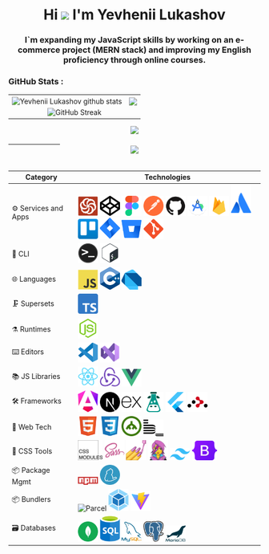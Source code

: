 <h1 align="center">Hi <img src="https://raw.githubusercontent.com/MartinHeinz/MartinHeinz/master/wave.gif"  width="32px"> I'm Yevhenii Lukashov</h1>
<h3 align="center">I`m expanding my JavaScript skills by working on an e-commerce project (MERN stack) and improving my English proficiency through online courses.</h3>

### GitHub Stats :

<table align="center">
  <tr>
  <td>
  <img align="center" src="https://github-readme-stats-yevhenii-lukashovs-projects.vercel.app/api?username=EuJinnLucaShow&show_icons=true&include_all_commits=true&theme=buefy&hide_border=true" alt="Yevhenii Lukashov github stats" />
  </td>
  <td>
  <img align="center" src="https://github-readme-stats-yevhenii-lukashovs-projects.vercel.app/api/top-langs/?username=EuJinnLucaShow&layout=compact&theme=buefy&hide_border=true" />
  </td>
  </tr>
  <tr>
  <td colspan=2 align="center">
  <img src="https://github-readme-streak-stats-alpha-eosin.vercel.app?user=EuJinnLucaShow" alt="GitHub Streak" />
  </td>
  </tr>
  </table>

  <div align="center">  
  <a href="https://www.codewars.com/users/EuJinnLucaShow"><img src="https://www.codewars.com/users/EuJinnLucaShow/badges/large">
  </div>
   ㅤㅤㅤㅤㅤㅤㅤㅤ
  <div align="center">
  <a href="https://u8views.com/github/EuJinnLucaShow"><img src="https://u8views.com/api/v1/github/profiles/115802889/views/day-week-month-total-count.svg"></a>
  </div>
    
  <br>
    
  | Category               | Technologies                                                                                                                                                                                                                                                                                                                                                                                                                                                                                                                                                                                                 |
|------------------------|-------------------------------------------------------------------------------------------------------------------------------------------------------------------------------------------------------------------------------------------------------------------------------------------------------------------------------------------------------------------------------------------------------------------------------------------------------------------------------------------------------------------------------------------------------------------------------------------------------------|
| ⚙️ Services and Apps | <img src="https://github.com/EuJinnLucaShow/EuJinnLucaShow/blob/main/img/codewars-original.svg" title="Codewars" width="40"/>&nbsp;<img src="https://github.com/EuJinnLucaShow/EuJinnLucaShow/blob/main/img/codepen-plain.svg" title="CodePen" width="40"/>&nbsp;<img src="https://github.com/EuJinnLucaShow/EuJinnLucaShow/blob/main/img/figma-original.svg" title="Figma" width="40"/>&nbsp;<img src="https://github.com/EuJinnLucaShow/EuJinnLucaShow/blob/main/img/postman.svg" title="Postman" width="40"/>&nbsp;<img src="https://github.com/EuJinnLucaShow/EuJinnLucaShow/blob/main/img/github-original.svg" title="GitHub" width="40"/>&nbsp;<img src="https://github.com/EuJinnLucaShow/EuJinnLucaShow/blob/main/img/Android_Studio_icon_(2023).svg" title="Android Studio" width="40"/>&nbsp;<img src="https://github.com/EuJinnLucaShow/EuJinnLucaShow/blob/main/img/firebase.svg" title="Firebase" width="40"/>&nbsp;<img src="https://github.com/EuJinnLucaShow/EuJinnLucaShow/blob/main/img/Atlassian.svg" title="Atlassian" width="40"/>&nbsp;<img src="https://github.com/EuJinnLucaShow/EuJinnLucaShow/blob/main/img/trello.svg" title="Trello" width="40"/>&nbsp;<img src="https://github.com/EuJinnLucaShow/EuJinnLucaShow/blob/main/img/Jira.svg" title="Jira" width="40"/>&nbsp;<img src="https://github.com/EuJinnLucaShow/EuJinnLucaShow/blob/main/img/Bitbucket.svg" title="Bitbucket" width="40"/>&nbsp;<img src="https://github.com/EuJinnLucaShow/EuJinnLucaShow/blob/main/img/git-original.svg" title="Git" width="40"/> |
| 📄 CLI              | <img src="https://github.com/EuJinnLucaShow/EuJinnLucaShow/blob/main/img/terminal.png" title="Terminal" width="40"/>&nbsp;<img src="https://github.com/EuJinnLucaShow/EuJinnLucaShow/blob/main/img/bash-original.svg" title="Bash" width="40"/>                                                                                                                                                                                                                                                                                                                                                             |
| 🌐 Languages        | <img src="https://github.com/EuJinnLucaShow/EuJinnLucaShow/blob/main/img/javascript-original.svg" title="JavaScript" width="40"/>&nbsp;<img src="https://github.com/EuJinnLucaShow/EuJinnLucaShow/blob/main/img/C++.svg" title="C++" width="40"/>&nbsp;<img src="https://github.com/EuJinnLucaShow/EuJinnLucaShow/blob/main/img/Dart.svg" title="Dart" width="40"/>                                                                                                                                                                                                                                         |
| 🗜️ Supersets       | <img src="https://github.com/EuJinnLucaShow/EuJinnLucaShow/blob/main/img/Typescript_logo_2020.svg" title="TypeScript" width="40"/>                                                                                                                                                                                                                                                                                                                                                                                                                                                                         |
| ⚗️ Runtimes        | <img src="https://github.com/EuJinnLucaShow/EuJinnLucaShow/blob/main/img/nodejs-original.svg" title="NodeJS" width="40"/>                                                                                                                                                                                                                                                                                                                                                                                                                                                                                  |
| ⌨️ Editors         | <img src="https://github.com/EuJinnLucaShow/EuJinnLucaShow/blob/main/img/vscode-original.svg" title="VS Code" width="40"/>&nbsp;<img src="https://github.com/EuJinnLucaShow/EuJinnLucaShow/blob/main/img/Visual_Studio_Icon_2022.svg" title="Visual Studio" width="40"/>                                                                                                                                                                                                                                                                                                                                   |
| 📚 JS Libraries    | <img src="https://github.com/EuJinnLucaShow/EuJinnLucaShow/blob/main/img/react-original.svg" title="React" width="40"/>&nbsp;<img src="https://github.com/EuJinnLucaShow/EuJinnLucaShow/blob/main/img/redux.svg" title="Redux" width="40"/>&nbsp;<img src="https://github.com/EuJinnLucaShow/EuJinnLucaShow/blob/main/img/Vue.js.svg" title="Vue.js" width="40"/>                                                                                                                                                                                                                                           |
| 🛠️ Frameworks     | <img src="https://github.com/EuJinnLucaShow/EuJinnLucaShow/blob/main/img/angular.svg" title="Angular" width="40"/>&nbsp;<img src="https://github.com/EuJinnLucaShow/EuJinnLucaShow/blob/main/img/next-js.svg" title="Next.js" width="40"/>&nbsp;<img src="https://github.com/EuJinnLucaShow/EuJinnLucaShow/blob/main/img/expressjs.svg" title="Express.js" width="40"/>&nbsp;<img src="https://github.com/EuJinnLucaShow/EuJinnLucaShow/blob/main/img/i18next.svg" title="i18next" width="40"/>&nbsp;<img src="https://github.com/EuJinnLucaShow/EuJinnLucaShow/blob/main/img/flutter.svg" title="Flutter" width="40"/>&nbsp;<img src="https://github.com/EuJinnLucaShow/EuJinnLucaShow/blob/main/img/react-router.svg" title="React Router" width="40"/> |
| 📝 Web Tech        | <img src="https://github.com/EuJinnLucaShow/EuJinnLucaShow/blob/main/img/html5-original.svg" title="HTML5" width="40"/>&nbsp;<img src="https://github.com/EuJinnLucaShow/EuJinnLucaShow/blob/main/img/css3-original.svg" title="CSS3" width="40"/>&nbsp;<img src="https://github.com/EuJinnLucaShow/EuJinnLucaShow/blob/main/img/DOM.svg" title="DOM" width="40"/>&nbsp;<img src="https://github.com/EuJinnLucaShow/EuJinnLucaShow/blob/main/img/bem-original.svg" title="BEM" width="40"/>                                                                                                                                                                             |
| 💅 CSS Tools       | <img src="https://github.com/EuJinnLucaShow/EuJinnLucaShow/blob/main/img/CSS Modules.png" title="CSS Modules" width="49"/>&nbsp;<img src="https://github.com/EuJinnLucaShow/EuJinnLucaShow/blob/main/img/sass-original.svg" title="Sass" width="40"/>&nbsp;<img src="https://github.com/EuJinnLucaShow/EuJinnLucaShow/blob/main/img/styled-components.png" title="styled-components" width="40"/>&nbsp;<img src="https://github.com/EuJinnLucaShow/EuJinnLucaShow/blob/main/img/emotion.png" title="emotion" width="40"/>&nbsp;<img src="https://github.com/EuJinnLucaShow/EuJinnLucaShow/blob/main/img/tailwindcss.svg" title="Tailwind" width="40"/>&nbsp;<img src="https://github.com/EuJinnLucaShow/EuJinnLucaShow/blob/main/img/Bootstrap_logo.svg" title="Bootstrap" width="50"/> |
| 📦 Package Mgmt    | <img src="https://github.com/EuJinnLucaShow/EuJinnLucaShow/blob/main/img/npm.svg" title="npm" width="40"/>&nbsp;<img src="https://github.com/EuJinnLucaShow/EuJinnLucaShow/blob/main/img/yarn.svg" title="Yarn" width="40"/>                                                                                                                                                                                                                                                                                                                                                                               |
| 📦 Bundlers        | <img src="https://github.com/EuJinnLucaShow/EuJinnLucaShow/blob/main/img/parsel.avif" title="Parcel" width="50"/>&nbsp;<img src="https://github.com/EuJinnLucaShow/EuJinnLucaShow/blob/main/img/webpack.svg" title="Webpack" width="40"/>&nbsp;<img src="https://github.com/EuJinnLucaShow/EuJinnLucaShow/blob/main/img/vite.svg" title="Vite" width="40"/>                                                                                                                                                                                                                                                 |
| 🗃️ Databases       | <img src="https://github.com/EuJinnLucaShow/EuJinnLucaShow/blob/main/img/mongodb.svg" title="MongoDB" width="40"/>&nbsp;<img src="https://github.com/EuJinnLucaShow/EuJinnLucaShow/blob/main/img/sql.svg" title="SQL" width="40"/>&nbsp;<img src="https://github.com/EuJinnLucaShow/EuJinnLucaShow/blob/main/img/mysql.png" title="MySQL" width="40"/>&nbsp;<img src="https://github.com/EuJinnLucaShow/EuJinnLucaShow/blob/main/img/Postgresql.svg" title="PostgreSQL" width="40"/>&nbsp;<img src="https://github.com/EuJinnLucaShow/EuJinnLucaShow/blob/main/img/mariadb.svg" title="MariaDB" width="40"/>                                                             |


